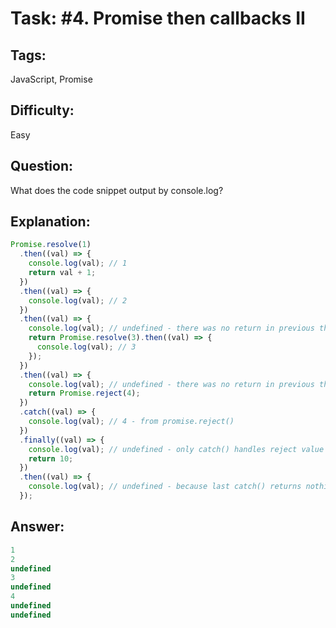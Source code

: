 # Task: #4. Promise then callbacks II

## Tags: 

JavaScript, Promise

## Difficulty:

Easy

## Question:

What does the code snippet output by console.log?

## Explanation:

```javascript
Promise.resolve(1)
  .then((val) => {
    console.log(val); // 1
    return val + 1;
  })
  .then((val) => {
    console.log(val); // 2
  })
  .then((val) => {
    console.log(val); // undefined - there was no return in previous then()
    return Promise.resolve(3).then((val) => {
      console.log(val); // 3
    });
  })
  .then((val) => {
    console.log(val); // undefined - there was no return in previous then()
    return Promise.reject(4);
  })
  .catch((val) => {
    console.log(val); // 4 - from promise.reject()
  })
  .finally((val) => {
    console.log(val); // undefined - only catch() handles reject value
    return 10;
  })
  .then((val) => {
    console.log(val); // undefined - because last catch() returns nothing
  });
```

## Answer:

```javascript
1
2
undefined
3
undefined
4
undefined
undefined
```
